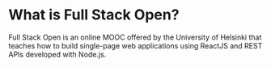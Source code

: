 # What is Full Stack Open?
Full Stack Open is an online MOOC offered by the University of Helsinki that teaches how to build single-page web applications using ReactJS and REST APIs developed with Node.js. 
